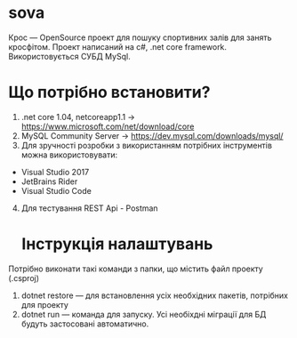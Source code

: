 # sova

Крос — OpenSource проект для пошуку спортивних залів для занять кросфітом. Проект написаний на c#, .net core framework. Використовується СУБД MySql.
	
  # Що потрібно встановити?
1. .net core 1.04, netcoreapp1.1 -> https://www.microsoft.com/net/download/core
2. MySQL Community Server -> https://dev.mysql.com/downloads/mysql/ 
3. Для зручності розробки з використанням потрібних інструментів можна використовувати:
 - Visual Studio 2017
 - JetBrains Rider
- Visual Studio Code
4. Для тестування REST Api - Postman
	# Інструкція налаштувань
  Потрібно виконати такі команди з папки, що містить файл проекту (.csproj)
1. dotnet restore — для встановлення усіх необхідних пакетів, потрібних для проекту
2. dotnet run — команда для запуску. Усі необіхдні міграції для БД будуть застосовані автоматично.
  
